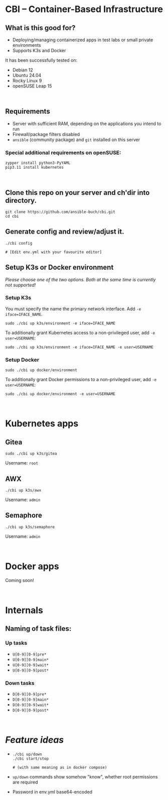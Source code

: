 # CBI &ndash; Container-Based Infrastructure

## What is this good for?

- Deploying/managing containerized apps in test labs or small private
  environments
- Supports K3s and Docker

It has been successfully tested on:

- Debian 12
- Ubuntu 24.04
- Rocky Linux 9
- openSUSE Leap 15


<br/>

## Requirements

- Server with sufficient RAM, depending on the applications you intend to run
- Firewall/package filters disabled
- `ansible` (community package) and `git` installed on this server

### Special additional requirements on openSUSE:

```
zypper install python3-PyYAML
pip3.11 install kubernetes
```

<br/>

## Clone this repo on your server and ch'dir into directory.

```
git clone https://github.com/ansible-buch/cbi.git
cd cbi
```

## Generate config and review/adjust it.
```
./cbi config

# [Edit env.yml with your favourite editor]
```



## Setup K3s or Docker environment

_Please choose one of the two options. 
Both at the same time is currently not supported!_

### Setup K3s 

You must specify the name the primary network interface.
Add `-e iface=IFACE_NAME`.

```
sudo ./cbi up k3s/environment -e iface=IFACE_NAME
```

To additionally grant Kubernetes access to a non-privileged user,
add `-e user=USERNAME`:

```
sudo ./cbi up k3s/environment -e iface=IFACE_NAME -e user=USERNAME
```

### Setup Docker

```
sudo ./cbi up docker/environment
```

To additionally grant Docker permissions to a non-privileged user,
add `-e user=USERNAME`:

```
sudo ./cbi up docker/environment -e user=USERNAME
```

<br/>


# Kubernetes apps

## Gitea
  ```
  sudo ./cbi up k3s/gitea
  ```
  Username: `root`

## AWX
  ```
  ./cbi up k3s/awx
  ```
  Username: `admin`

## Semaphore
  ```
  ./cbi up k3s/semaphore
  ```
  Username: `admin`




<br/>

# Docker apps

Coming soon!


<br/>

# Internals

## Naming of task files:

### Up tasks
- `U[0-9][0-9]pre*`
- `U[0-9][0-9]main*`
- `U[0-9][0-9]wait*`
- `U[0-9][0-9]post*`

### Down tasks
- `D[0-9][0-9]pre*`
- `D[0-9][0-9]main*`
- `D[0-9][0-9]wait*`
- `D[0-9][0-9]post*`



<br/>

# *Feature ideas*

-
  ```
  ./cbi up/down
  ./cbi start/stop
  
  # (with same meaning as in docker compose)
  ```

- `up/down` commands show somehow "know", whether root permissions are required

- Password in env.yml base64-encoded






<!--
## Start apps/init:
```
./cbi start apps/init
```

## Start step-ca (if needed):
```
./cbi start apps/base/step-ca
```

## Start Traefik (the most important part of the puzzle :-)
```
./cbi start apps/base/traefik
```


## Apps:

- Development (Gitea)
  ```
  ./cbi start apps/development/gitea
  ```
